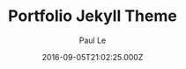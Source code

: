 ---
title: Portfolio Jekyll Theme
github: 'https://github.com/LeNPaul/portfolio-jekyll-theme'
demo: 'https://lenpaul.github.io/portfolio-jekyll-theme/'
author: Paul Le
ssg:
  - Jekyll
cms:
  - No Cms
date: 2016-09-05T21:02:25.000Z
github_branch: gh-pages
description: Personal portfolio theme powered by Jekyll and GitHub Pages
stale: true
---